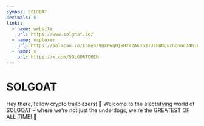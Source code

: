 ```yaml
---
symbol: SOLGOAT
decimals: 6
links:
  - name: website
    url: https://www.solgoat.io/
  - name: explorer
    url: https://solscan.io/token/9HXewqNjkHz22AKds3JUzFBNguzhoH4cJ4h1EksZyPGH
  - name: x
    url: https://x.com/SOLGOATCOIN
---
```


# SOLGOAT

Hey there, fellow crypto trailblazers! 🚀 Welcome to the electrifying world of SOLGOAT – where we're not just the underdogs, we're the GREATEST OF ALL TIME! 🐐
